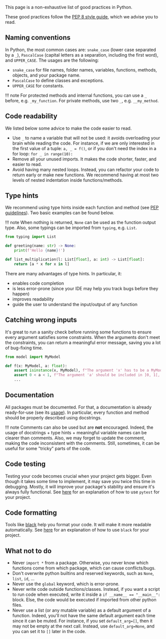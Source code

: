 This page is a non-exhaustive list of good practices in Python.

These good practices follow the [PEP 8 style guide](https://peps.python.org/pep-0008/), which we advise you to read.

## Naming conventions

In Python, the most common cases are: `snake_case` (lower case separated by a `_`), `PascalCase` (capital letters as a separation, including the first word), and `UPPER_CASE`. The usages are the following:

- `snake_case` for file names, folder names, variables, functions, methods, objects, and your package name.
- `PascalCase` to define classes and exceptions.
- `UPPER_CASE` for constants.

!!! note
    For protected methods and internal functions, you can use a `_` before, e.g. `_my_function`. For private methods, use two `_`, e.g. `__my_method`.

## Code readability

We listed below some advice to make the code easier to read.

- Use `_` to name a variable that will not be used: it avoids overloading your brain while reading the code. For instance, if we are only interested in the first value of a tuple: `a, _ = f()`, or if you don't need the index in a for loop: `for _ in range(10):`
- Remove all your unused imports. It makes the code shorter, faster, and easier to read.
- Avoid having many nested loops. Instead, you can refactor your code to return early or make new functions. We recommend having at most two levels of nested indentation inside functions/methods.

## Type hints

We recommend using type hints inside each function and method (see [PEP guidelines](https://peps.python.org/pep-0484/)). Two basic examples can be found below.

!!! note
    When nothing is returned, `None` can be used as the function output type. Also, some typings can be imported from `typing`, e.g. `List`.

```Python
from typing import List

def greeting(name: str) -> None:
    print(f'Hello {name}!')

def list_multiplication(l: List[float], a: int) -> List[float]:
    return [a * x for x in l]
```

There are many advantages of type hints. In particular, it:

- enables code completion
- is less error-prone (since your IDE may help you track bugs before they happen)
- improves readability
- guide the user to understand the input/output of any function

## Catching wrong inputs

It's great to run a sanity check before running some functions to ensure every argument satisfies some constraints. When the arguments don't meet the constraints, you can return a meaningful error message, saving you a lot of bug-fixing time.

```Python
from model import MyModel

def f(x: MyModel, a: float):
    assert isinstance(x, MyModel), f"The argument 'x' has to be a MyModel object, but found {type(x)}."
    assert 0 < a < 1, f"The argument 'a' should be included in ]0, 1[, but found {a}."
    ...
```

## Documentation

All packages must be documented. For that, a documentation is already ready-for-use (see its [usage](../features/doc)). In particular, every function and method should be properly described using docstrings.

!!! note
    Comments can also be used but are **not** encouraged. Indeed, the usage of docstrings + type hints + meaningful variable names can be clearer than comments. Also, we may forget to update the comment, making the code inconsistent with the comments. Still, sometimes, it can be useful for some "tricky" parts of the code.

## Code testing

Testing your code becomes crucial when your project gets bigger. Even though it takes some time to implement, it may save you twice this time in debugging. Mostly, it will improve your package's stability and ensure it's always fully functional. See [here](../features/test) for an explanation of how to use `pytest` for your project.

## Code formatting

Tools like [black](https://github.com/psf/black) help you format your code. It will make it more readable automatically. See [here](../features/black) for an explanation of how to use `black` for your project.

## What **not** to do

- Never `import *` from a package. Otherwise, you never know which functions come from which package, which can cause conflicts/bugs.
- Don't overwrite python builtins and reserved keywords, such as `None`, `list`, `id`, ...
- Never use the `global` keyword, which is error-prone.
- Never write code outside functions/classes. Instead, if you want a script to run code when executed, write it inside a `if __name__ == "__main__":` block. Else, the code would be executed if imported from other python files.
- Never use a list (or any mutable variable) as a default argument of a function. Indeed, you'll not have the same default argument each time since it can be muted. For instance, if you set `default_arg=[]`, then it may not be empty at the next call. Instead, use `default_arg=None`, and you can set it to `[]` later in the code.